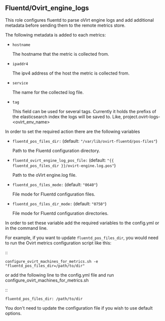 ## Fluentd/Ovirt_engine_logs

This role configures fluentd to parse oVirt engine logs
and add additional metadata before sending them to the remote metrics store.

The following metadata is added to each metrics:

- `hostname`

  The hostname that the metric is collected from.

- `ipaddr4`

  The ipv4 address of the host the metric is collected from.

- `service`

  The name for the collected log file.

- `tag`

  This field can be used for several tags.
  Currently it holds the prefixs of the elasticsearch index the logs will be saved to. Like, project.ovirt-logs-<ovirt_env_name>


In order to set the required action there are the following variables


- `fluentd_pos_files_dir:`  (default: `"/var/lib/ovirt-fluentd/pos-files"`)

  Path to the Fluentd configuration directory.

- `fluentd_ovirt_engine_log_pos_file:` (default: `"{{ fluentd_pos_files_dir }}/ovirt-engine.log.pos"`)

  Path to the oVirt engine.log file.

- `fluentd_pos_files_mode:` (default: `"0640"`)

  File mode for Fluentd configuration files.

- `fluentd_pos_files_dir_mode:` (default: `"0750"`)

  File mode for Fluentd configuration directories.


In order to set these variable add the required variables to the config.yml
or in the command line.

For example, if you want to update `fluentd_pos_files_dir`,
you would need to run the Ovirt metrics configuration script like this:

::


    configure_ovirt_machines_for_metrics.sh -e "fluentd_pos_files_dir=/path/to/dir"


or add the following line to the config.yml file and run configure_ovirt_machines_for_metrics.sh

::

    fluentd_pos_files_dir: /path/to/dir

You don't need to update the configuration file if you wish to use default options.
